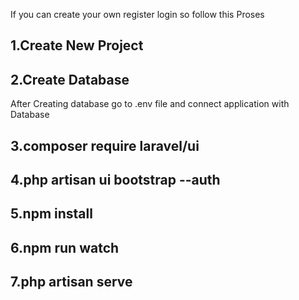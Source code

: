 
If you can create your own register login so follow this Proses


## 1.Create New Project

## 2.Create Database
After Creating database
go to .env file and connect application with Database

## 3.composer require laravel/ui

## 4.php artisan ui bootstrap --auth

## 5.npm install

## 6.npm run watch

## 7.php artisan serve 

